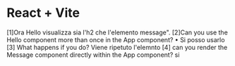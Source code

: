 # React + Vite

[1]Ora Hello visualizza sia l'h2 che l'elemento message".
[2]Can you use the Hello component more than once in the App component? • Si posso usarlo 
[3] What happens if you do? Viene ripetuto l'elemnto 
[4] can you render the Message component directly within the App component? si


